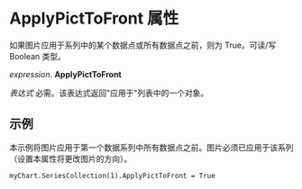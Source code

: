 
# ApplyPictToFront 属性

如果图片应用于系列中的某个数据点或所有数据点之前，则为 True。可读/写 Boolean 类型。

 _expression_. **ApplyPictToFront**

 _表达式_ 必需。该表达式返回"应用于"列表中的一个对象。


## 示例

本示例将图片应用于第一个数据系列中所有数据点之前。图片必须已应用于该系列（设置本属性将更改图片的方向）。


```
myChart.SeriesCollection(1).ApplyPictToFront = True
```

